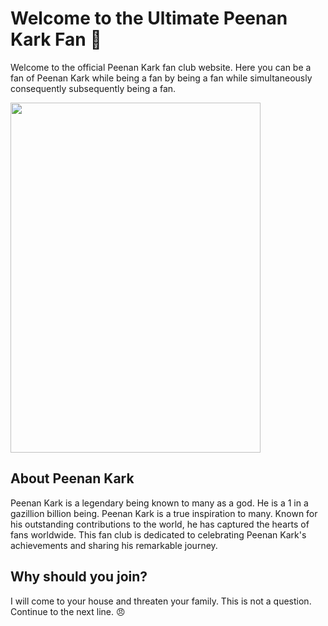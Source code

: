 # Welcome to the Ultimate Peenan Kark Fan 🌟
Welcome to the official Peenan Kark fan club website. Here you can be a fan of Peenan Kark while being a fan by being a fan while simultaneously consequently subsequently being a fan.

<img src="https://github.com/LordBitwik/Actual-Website/assets/79286455/225e10e0-6532-4758-bd04-cfe0da974401" width="400" height="560">

## About Peenan Kark
Peenan Kark is a legendary being known to many as a god. He is a 1 in a gazillion billion being. Peenan Kark is a true inspiration to many. Known for his outstanding contributions to the world, he has captured the hearts of fans worldwide. This fan club is dedicated to celebrating Peenan Kark's achievements and sharing his remarkable journey.

## Why should you join?
I will come to your house and threaten your family. This is not a question. Continue to the next line. 😠



